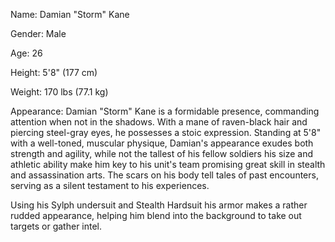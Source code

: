 Name: Damian "Storm" Kane

Gender: Male

Age: 26

Height: 5'8" (177 cm)

Weight: 170 lbs (77.1 kg)

Appearance: Damian "Storm" Kane is a formidable presence, commanding attention when not in the shadows. With a mane of raven-black hair and piercing steel-gray eyes, he possesses a stoic expression. Standing at 5'8" with a well-toned, muscular physique, Damian's appearance exudes both strength and agility, while not the tallest of his fellow soldiers his size and athletic ability make him key to his unit's team promising great skill in stealth and assassination arts. The scars on his body tell tales of past encounters, serving as a silent testament to his experiences.

Using his Sylph undersuit and Stealth Hardsuit his armor makes a rather rudded appearance, helping him blend into the background to take out targets or gather intel. 
